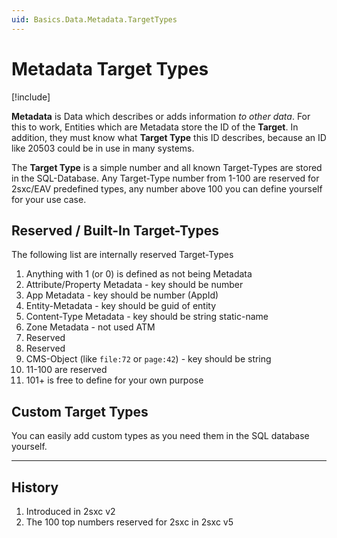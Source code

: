 ```yaml
---
uid: Basics.Data.Metadata.TargetTypes
---
```


# Metadata Target Types

[!include[](~/basics/stack/_shared-float-summary.md)]
<style>.context-box-summary .data-all { visibility: visible; } </style>

**Metadata** is Data which describes or adds information _to other data_. For this to work, Entities which are Metadata store the ID of the **Target**. In addition, they must know what **Target Type** this ID describes, because an ID like 20503 could be in use in many systems. 

The **Target Type** is a simple number and all known Target-Types are stored in the SQL-Database. Any Target-Type number from 1-100 are reserved for 2sxc/EAV predefined types, any number above 100 you can define yourself for your use case. 

## Reserved / Built-In Target-Types

The following list are internally reserved Target-Types

1. Anything with 1 (or 0) is defined as not being Metadata
2. Attribute/Property Metadata - key should be number
3. App Metadata - key should be number (AppId)
4. Entity-Metadata - key should be guid of entity
5. Content-Type Metadata - key should be string static-name
6. Zone Metadata - not used ATM
8. Reserved
9. Reserved
10. CMS-Object (like `file:72` or `page:42`) - key should be string
11. 11-100 are reserved
12. 101+ is free to define for your own purpose

## Custom Target Types

You can easily add custom types as you need them in the SQL database yourself. 

---

## History

1. Introduced in 2sxc v2
1. The 100 top numbers reserved for 2sxc in 2sxc v5

